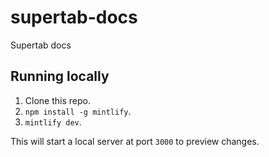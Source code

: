 # supertab-docs
Supertab docs

## Running locally

1. Clone this repo.
2. `npm install -g mintlify`.
3. `mintlify dev`.

This will start a local server at port `3000` to preview changes.
